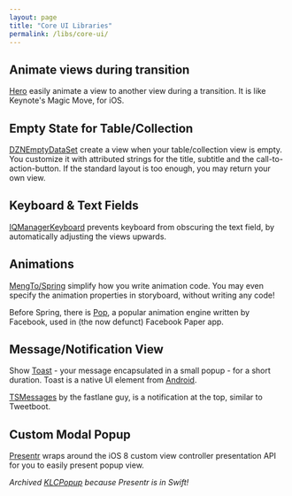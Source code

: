 ```yaml
---
layout: page
title: "Core UI Libraries"
permalink: /libs/core-ui/
---
```


## Animate views during transition

[Hero](https://github.com/lkzhao/Hero) easily animate a view to another view during a transition. It is like Keynote's Magic Move, for iOS.

## Empty State for Table/Collection

[DZNEmptyDataSet](https://github.com/dzenbot/DZNEmptyDataSet) create a view when your table/collection view is empty. You customize it with attributed strings for the title, subtitle and the call-to-action-button. If the standard layout is too enough, you may return your own view.

## Keyboard & Text Fields

[IQManagerKeyboard](https://github.com/hackiftekhar/IQKeyboardManager) prevents keyboard from obscuring the text field, by automatically adjusting the views upwards.

## Animations

[MengTo/Spring](https://github.com/MengTo/Spring) simplify how you write animation code. You may even specify the animation properties in storyboard, without writing any code!

Before Spring, there is [Pop](https://github.com/facebook/pop), a popular animation engine written by Facebook, used in (the now defunct) Facebook Paper app. 

## Message/Notification View

Show [Toast](https://github.com/scalessec/Toast) - your message encapsulated in a small popup - for a short duration. Toast is a native UI element from [Android](https://developer.android.com/guide/topics/ui/notifiers/toasts.html).

[TSMessages](https://github.com/KrauseFx/TSMessages) by the fastlane guy, is a notification at the top, similar to Tweetboot.

## Custom Modal Popup

[Presentr](https://github.com/IcaliaLabs/Presentr) wraps around the iOS 8 custom view controller presentation API for you to easily present popup view. 

_Archived [KLCPopup](https://github.com/jmascia/KLCPopup) because Presentr is in Swift!_